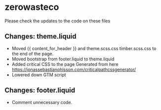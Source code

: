 # zerowasteco 
Please check the updates to the code on these files

## Changes: theme.liquid 
- Moved {{ content_for_header }} and theme.scss.css timber.scss.css to the end of the page.
- Moved bootstrap from footer.liquid to theme.liquid
- Added critical CSS to the page <head> Generated from here https://jonassebastianohlsson.com/criticalpathcssgenerator/
- Lowered down GTM script

## Changes: footer.liquid 
- Comment unnecessary code.
